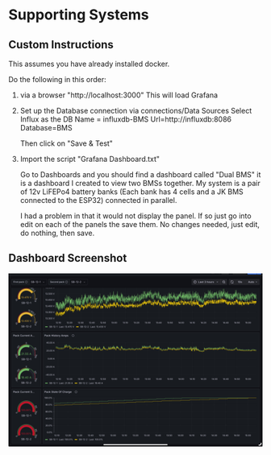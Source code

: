 # Supporting Systems

## Custom Instructions

This assumes you have already installed docker.

Do the following in this order:

1. via a browser "http://localhost:3000"
    This will load Grafana

2. Set up the Database connection via
    connections/Data Sources
    Select Influx as the DB
    Name = influxdb-BMS
    Url=http://influxdb:8086
    Database=BMS

    Then click on "Save & Test"

3. Import the script "Grafana Dashboard.txt"

    Go to Dashboards and you should find a dashboard called "Dual BMS" it is a dashboard  I created to view two BMSs together. My system is a pair of 12v LiFEPo4 battery banks (Each bank has 4 cells and a JK BMS connected to the ESP32) connected in parallel.

    I had a problem in that it would not display the panel. If so just go into edit on    each of the panels the save them. No changes needed, just edit, do nothing, then save.

## Dashboard Screenshot

![Grafana BMS Dashboard](Images/GrafanaBMS.jpg)

